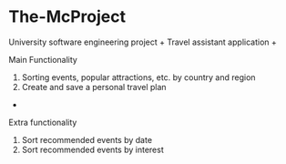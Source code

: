 # The-McProject
University software engineering project
+
Travel assistant application
+

Main Functionality
1. Sorting events, popular attractions, etc. by country and region
2. Create and save a personal travel plan
+
Extra functionality
1. Sort recommended events by date
2. Sort recommended events by interest

